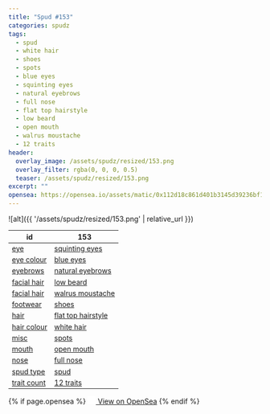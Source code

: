 ```yaml
---
title: "Spud #153"
categories: spudz
tags:
  - spud
  - white hair
  - shoes
  - spots
  - blue eyes
  - squinting eyes
  - natural eyebrows
  - full nose
  - flat top hairstyle
  - low beard
  - open mouth
  - walrus moustache
  - 12 traits
header:
  overlay_image: /assets/spudz/resized/153.png
  overlay_filter: rgba(0, 0, 0, 0.5)
  teaser: /assets/spudz/resized/153.png
excerpt: ""
opensea: https://opensea.io/assets/matic/0x112d18c861d401b3145d39236bf149f01e18beed/153
---
```

![alt]({{ '/assets/spudz/resized/153.png' | relative_url }})

| id | 153 |
|-|-|
| <a href="/traits/eye/#trait-type">eye</a> | <a href="/traits/eye/squinting-eyes/1/#trait">squinting eyes</a> |
| <a href="/traits/eye-colour/#trait-type">eye colour</a> | <a href="/traits/eye-colour/blue-eyes/1/#trait">blue eyes</a> |
| <a href="/traits/eyebrows/#trait-type">eyebrows</a> | <a href="/traits/eyebrows/natural-eyebrows/1/#trait">natural eyebrows</a> |
| <a href="/traits/facial-hair/#trait-type">facial hair</a> | <a href="/traits/facial-hair/low-beard/1/#trait">low beard</a> |
| <a href="/traits/facial-hair/#trait-type">facial hair</a> | <a href="/traits/facial-hair/walrus-moustache/1/#trait">walrus moustache</a> |
| <a href="/traits/footwear/#trait-type">footwear</a> | <a href="/traits/footwear/shoes/1/#trait">shoes</a> |
| <a href="/traits/hair/#trait-type">hair</a> | <a href="/traits/hair/flat-top-hairstyle/1/#trait">flat top hairstyle</a> |
| <a href="/traits/hair-colour/#trait-type">hair colour</a> | <a href="/traits/hair-colour/white-hair/1/#trait">white hair</a> |
| <a href="/traits/misc/#trait-type">misc</a> | <a href="/traits/misc/spots/1/#trait">spots</a> |
| <a href="/traits/mouth/#trait-type">mouth</a> | <a href="/traits/mouth/open-mouth/1/#trait">open mouth</a> |
| <a href="/traits/nose/#trait-type">nose</a> | <a href="/traits/nose/full-nose/1/#trait">full nose</a> |
| <a href="/traits/spud-type/#trait-type">spud type</a> | <a href="/traits/spud-type/spud/1/#trait">spud</a> |
| <a href="/traits/trait-count/#trait-type">trait count</a> | <a href="/traits/trait-count/12-traits/1/#trait">12 traits</a> |

{% if page.opensea %}
<a href="{{page.opensea}}" class="btn btn--info" onclick="window.open(this.href, '_blank'); return false;"><img src="/assets/images/opensea.svg" width="16px"><span>  View on OpenSea</span></a>
{% endif %}
